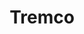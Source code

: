 ---
title: Tremco
id: "4"
logo: ""
link: 
catalogo: ''
meta_keywords: 
meta_description: 
weight: "13"
menu:
  principal:
    parent: Marcas
    weight: 7

---
